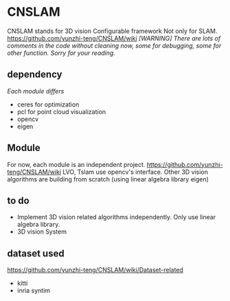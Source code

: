 # CNSLAM
CNSLAM stands for 3D vision Configurable framework Not only for SLAM.   
https://github.com/yunzhi-teng/CNSLAM/wiki
*\[WARNING\] There are lots of comments in the code without cleaning now, some for debugging, some for other function. Sorry for your reading.*
## dependency
*Each module differs*
- ceres for optimization
- pcl for point cloud visualization
- opencv
- eigen

## Module
For now, each module is an independent project.
https://github.com/yunzhi-teng/CNSLAM/wiki 
LVO, Tslam use opencv's interface. 
Other 3D vision algorithms are building from scratch (using linear algebra library eigen)
## to do
- Implement 3D vision related algorithms independently. Only use linear algebra library. 
- 3D vision System
## dataset used
https://github.com/yunzhi-teng/CNSLAM/wiki/Dataset-related
- kitti
- inria syntim
